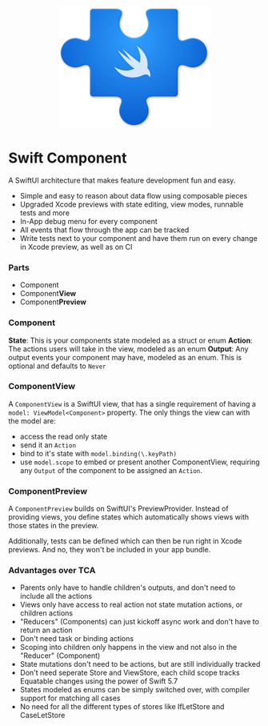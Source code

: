 <p align="center">
<img src="logo.png" height="244" />
</p>

# Swift Component

A SwiftUI architecture that makes feature development fun and easy.

- Simple and easy to reason about data flow using composable pieces
- Upgraded Xcode previews with state editing, view modes, runnable tests and more
- In-App debug menu for every component
- All events that flow through the app can be tracked
- Write tests next to your component and have them run on every change in Xcode preview, as well as on CI

### Parts
- Component
- Component**View**
- Component**Preview**

### Component
**State**: This is your components state modeled as a struct or enum
**Action**: The actions users will take in the view, modeled as an enum
**Output**: Any output events your component may have, modeled as an enum. This is optional and defaults to `Never`

### ComponentView
A `ComponentView` is a SwiftUI view, that has a single requirement of having a `model: ViewModel<Component>` property. The only things the view can with the model are:

- access the read only state
- send it an `Action`
- bind to it's state with `model.binding(\.keyPath)`
- use `model.scope` to embed or present another ComponentView, requiring any `Output` of the component to be assigned an `Action`.

### ComponentPreview
A `ComponentPreview` builds on SwiftUI's PreviewProvider. Instead of providing views, you define states which automatically shows views with those states in the preview.

Additionally, tests can be defined which can then be run right in Xcode previews. And no, they won't be included in your app bundle.


### Advantages over TCA
- Parents only have to handle children's outputs, and don't need to include all the actions
- Views only have access to real action not state mutation actions, or children actions
- "Reducers" (Components) can just kickoff async work and don't have to return an action
- Don't need task or binding actions
- Scoping into children only happens in the view and not also in the "Reducer" (Component)
- State mutations don't need to be actions, but are still individually tracked
- Don't need seperate Store and ViewStore, each child scope tracks Equatable changes using the power of Swift 5.7
- States modeled as enums can be simply switched over, with compiler support for matching all cases
- No need for all the different types of stores like IfLetStore and CaseLetStore
